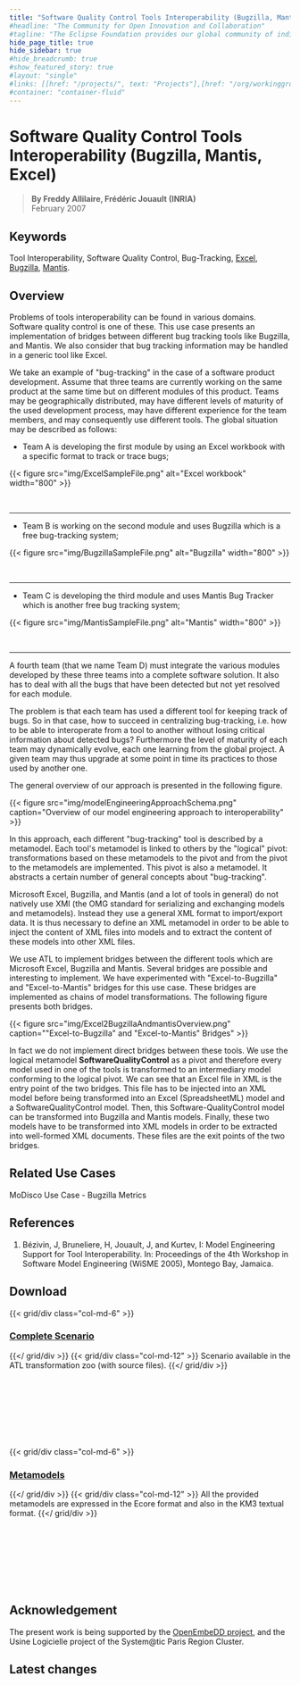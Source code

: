```yaml
---
title: "Software Quality Control Tools Interoperability (Bugzilla, Mantis, Excel)"
#headline: "The Community for Open Innovation and Collaboration"
#tagline: "The Eclipse Foundation provides our global community of individuals and organizations with a mature, scalable, and business-friendly environment for open source software collaboration and innovation."
hide_page_title: true
hide_sidebar: true
#hide_breadcrumb: true
#show_featured_story: true
#layout: "single"
#links: [[href: "/projects/", text: "Projects"],[href: "/org/workinggroups/", text: "Working Group"],[href: "/membership/", text: "Members"],[href: "/org/value", text: "Business Value"]]
#container: "container-fluid"
---
```


# Software Quality Control Tools Interoperability (Bugzilla, Mantis, Excel)

> **By Freddy Allilaire, Frédéric Jouault (INRIA)** \
> February 2007

## Keywords

Tool Interoperability, Software Quality Control, Bug-Tracking, [Excel](https://office.microsoft.com/excel), [Bugzilla](https://www.bugzilla.org/), [Mantis](https://www.mantisbt.org/).

## Overview

 Problems of tools interoperability can be found in various domains. Software quality control is one of these. This use case presents an implementation of bridges between different bug tracking tools like Bugzilla, and Mantis. We also consider that bug tracking information may be handled in a generic tool like Excel.

We take an example of "bug-tracking" in the case of a software product development. Assume that three teams are currently working on the same product at the same time but on different modules of this product. Teams may be geographically distributed, may have different levels of maturity of the used development process, may have different experience for the team members, and may consequently use different tools. The global situation may be described as follows:

  * Team A is developing the first module by using an Excel workbook with a specific format to track or trace bugs;

{{< figure src="img/ExcelSampleFile.png" alt="Excel workbook" width="800" >}}

&nbsp;

---

  * Team B is working on the second module and uses Bugzilla which is a free bug-tracking system;

{{< figure src="img/BugzillaSampleFile.png" alt="Bugzilla" width="800" >}}

&nbsp;

---

  * Team C is developing the third module and uses Mantis Bug Tracker which is another free bug tracking system;

{{< figure src="img/MantisSampleFile.png" alt="Mantis" width="800" >}}

&nbsp;

---

A fourth team (that we name Team D) must integrate the various modules developed by these three teams into a complete software solution. It also has to deal with all the bugs that have been detected but not yet resolved for each module.

The problem is that each team has used a different tool for keeping track of bugs. So in that case, how to succeed in centralizing bug-tracking, i.e. how to be able to interoperate from a tool to another without losing critical information about detected bugs? Furthermore the level of maturity of each team may dynamically evolve, each one learning from the global project. A given team may thus upgrade at some point in time its practices to those used by another one.

The general overview of our approach is presented in the following figure.

{{< figure src="img/modelEngineeringApproachSchema.png" caption="Overview of our model engineering approach to interoperability" >}}

In this approach, each different "bug-tracking" tool is described by a metamodel. Each tool's metamodel is linked to others by the "logical" pivot: transformations based on these metamodels to the pivot and from the pivot to the metamodels are implemented. This pivot is also a metamodel. It abstracts a certain number of general concepts about "bug-tracking".

Microsoft Excel, Bugzilla, and Mantis (and a lot of tools in general) do not natively use XMI (the OMG standard for serializing and exchanging models and metamodels). Instead they use a general XML format to import/export data. It is thus necessary to define an XML metamodel in order to be able to inject the content of XML files into models and to extract the content of these models into other XML files.

We use ATL to implement bridges between the different tools which are Microsoft Excel, Bugzilla and Mantis. Several bridges are possible and interesting to implement. We have experimented with "Excel-to-Bugzilla" and "Excel-to-Mantis" bridges for this use case. These bridges are implemented as chains of model transformations. The following figure presents both bridges.

{{< figure src="img/Excel2BugzillaAndmantisOverview.png" caption="\"Excel-to-Bugzilla\" and \"Excel-to-Mantis\" Bridges" >}}

In fact we do not implement direct bridges between these tools. We use the logical metamodel **SoftwareQualityControl** as a pivot and therefore every model used in one of the tools is transformed to an intermediary model conforming to the logical pivot. We can see that an Excel file in XML is the entry point of the two bridges. This file has to be injected into an XML model before being transformed into an Excel (SpreadsheetML) model and a SoftwareQualityControl model. Then, this Software-QualityControl model can be transformed into Bugzilla and Mantis models. Finally, these two models have to be transformed into XML models in order to be extracted into well-formed XML documents. These files are the exit points of the two bridges.

## Related Use Cases

MoDisco Use Case - Bugzilla Metrics

## References

  1. Bézivin, J, Bruneliere, H, Jouault, J, and Kurtev, I: Model Engineering Support for Tool Interoperability. In: Proceedings of the 4th Workshop in Software Model Engineering (WiSME 2005), Montego Bay, Jamaica.

##  Download

{{< grid/div class="col-md-6" >}}
### [Complete Scenario](scenario/)
{{</ grid/div >}}
{{< grid/div class="col-md-12" >}}
Scenario available in the ATL transformation zoo (with source files).
{{</ grid/div >}}

&nbsp;

&nbsp;

&nbsp;

&nbsp;

{{< grid/div class="col-md-6" >}}
### [Metamodels](metamodels/)
{{</ grid/div >}}
{{< grid/div class="col-md-12" >}}
All the provided metamodels are expressed in the Ecore format and also in the KM3 textual format.
{{</ grid/div >}}

&nbsp;

&nbsp;

&nbsp;

&nbsp;

##  Acknowledgement

The present work is being supported by the [OpenEmbeDD project](http://openembedd.inria.fr/), and the Usine Logicielle project of the System@tic Paris Region Cluster.

## Latest changes
